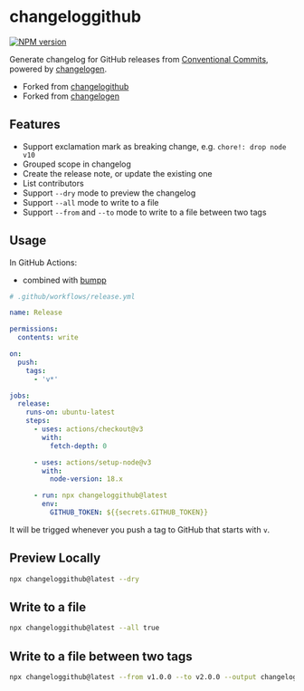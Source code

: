 # changeloggithub

[![NPM version](https://img.shields.io/npm/v/changeloggithub?color=a1b858&label=)](https://www.npmjs.com/package/changeloggithub)

Generate changelog for GitHub releases from [Conventional Commits](https://www.conventionalcommits.org/en/v1.0.0/), powered by [changelogen](https://github.com/unjs/changelogen).

- Forked from [changelogithub](https://github.com/antfu/changelogithub)
- Forked from [changelogen](https://github.com/unjs/changelogen)

## Features

- Support exclamation mark as breaking change, e.g. `chore!: drop node v10`
- Grouped scope in changelog
- Create the release note, or update the existing one
- List contributors
- Support `--dry` mode to preview the changelog
- Support `--all` mode to write to a file
- Support `--from` and `--to` mode to write to a file between two tags

## Usage

In GitHub Actions:
- combined with [bumpp](https://npmjs.com/package/bumpp)
  
```yml
# .github/workflows/release.yml

name: Release

permissions:
  contents: write

on:
  push:
    tags:
      - 'v*'

jobs:
  release:
    runs-on: ubuntu-latest
    steps:
      - uses: actions/checkout@v3
        with:
          fetch-depth: 0

      - uses: actions/setup-node@v3
        with:
          node-version: 18.x

      - run: npx changeloggithub@latest
        env:
          GITHUB_TOKEN: ${{secrets.GITHUB_TOKEN}}
```

It will be trigged whenever you push a tag to GitHub that starts with `v`.

## Preview Locally

```bash
npx changeloggithub@latest --dry
```

## Write to a file


```bash
npx changeloggithub@latest --all true
```

## Write to a file between two tags


```bash
npx changeloggithub@latest --from v1.0.0 --to v2.0.0 --output changelog-v2.0.0.md
```
